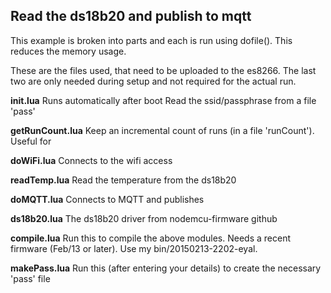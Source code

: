 Read the ds18b20 and publish to mqtt
------------------------------------

This example is broken into parts and each is run using dofile(). This reduces the memory usage.

These are the files used, that need to be uploaded to the es8266. The last two are only needed during setup and not required for the actual run.

<b>init.lua</b>
	Runs automatically after boot
	</b>
	Read the ssid/passphrase from a file 'pass'
	
<b>getRunCount.lua</b>
	Keep an incremental count of runs (in a file 'runCount'). Useful for 
	
<b>doWiFi.lua</b>
	Connects to the wifi access 
	
<b>readTemp.lua</b>
	Read the temperature from the ds18b20
	
<b>doMQTT.lua</b>
	Connects to MQTT and publishes
	
<b>ds18b20.lua</b>
	The ds18b20 driver from nodemcu-firmware github


<b>compile.lua</b>
	Run this to compile the above modules. Needs a recent firmware (Feb/13 or later). Use my bin/20150213-2202-eyal.

<b>makePass.lua</b>
	Run this (after entering your details) to create the necessary 'pass' file

